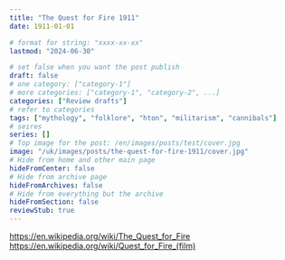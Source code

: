 ```yaml
---
title: "The Quest for Fire 1911"
date: 1911-01-01

# format for string: "xxxx-xx-xx"
lastmod: "2024-06-30"

# set false when you want the post publish
draft: false
# one category: ["category-1"]
# more categories: ["category-1", "category-2", ...]
categories: ["Review drafts"]
# refer to categories
tags: ["mythology", "folklore", "hton", "militarism", "cannibals"]
# seires
series: []
# Top image for the post: /en/images/posts/test/cover.jpg
image: "/uk/images/posts/the-quest-for-fire-1911/cover.jpg"
# Hide from home and other main page
hideFromCenter: false
# Hide from archive page
hideFromArchives: false
# Hide from everything but the archive
hideFromSection: false
reviewStub: true
---
```

https://en.wikipedia.org/wiki/The_Quest_for_Fire
https://en.wikipedia.org/wiki/Quest_for_Fire_(film)
<!--more-->